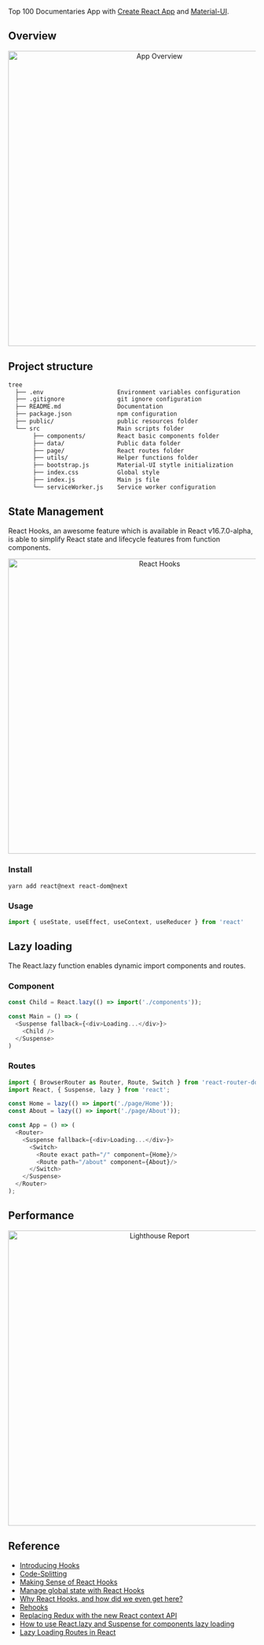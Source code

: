 Top 100 Documentaries App with [Create React App](https://github.com/facebook/create-react-app) and [Material-UI](https://material-ui.com/).

## Overview

<p align='center'>
<img src='https://github.com/ValleyZw/tree/blob/master/static/Tree.jpeg' width='600' alt='App Overview'>
</p>

## Project structure

```bash
tree
  ├── .env                     Environment variables configuration
  ├── .gitignore               git ignore configuration
  ├── README.md                Documentation
  ├── package.json             npm configuration
  ├── public/                  public resources folder
  └── src                      Main scripts folder
       ├── components/         React basic components folder
       ├── data/               Public data folder
       ├── page/               React routes folder
       ├── utils/              Helper functions folder
       ├── bootstrap.js        Material-UI stytle initialization
       ├── index.css           Global style
       ├── index.js            Main js file
       └── serviceWorker.js    Service worker configuration
```

## State Management

React Hooks, an awesome feature which is available in React v16.7.0-alpha,
is able to simplify React state and lifecycle features from function components.

<p align='center'>
<img src='https://github.com/ValleyZw/tree/blob/master/static/Hooks.png' width='600' alt='React Hooks'>
</p>

### Install

```npm
yarn add react@next react-dom@next
```

### Usage

```javascript
import { useState, useEffect, useContext, useReducer } from 'react'
```

## Lazy loading

The React.lazy function enables dynamic import components and routes.

### Component

```javascript
const Child = React.lazy(() => import('./components'));

const Main = () => (
  <Suspense fallback={<div>Loading...</div>}>
    <Child />
  </Suspense>
)
```

### Routes

```javascript
import { BrowserRouter as Router, Route, Switch } from 'react-router-dom';
import React, { Suspense, lazy } from 'react';

const Home = lazy(() => import('./page/Home'));
const About = lazy(() => import('./page/About'));

const App = () => (
  <Router>
    <Suspense fallback={<div>Loading...</div>}>
      <Switch>
        <Route exact path="/" component={Home}/>
        <Route path="/about" component={About}/>
      </Switch>
    </Suspense>
  </Router>
);
```

## Performance

<p align='center'>
<img src='https://github.com/ValleyZw/tree/blob/master/static/Audits.png' width='600' alt='Lighthouse Report'>
</p>

## Reference

- [Introducing Hooks](https://reactjs.org/docs/hooks-intro.html)
- [Code-Splitting](https://reactjs.org/docs/code-splitting.html)
- [Making Sense of React Hooks](https://medium.com/@dan_abramov/making-sense-of-react-hooks-fdbde8803889)
- [Manage global state with React Hooks](https://medium.com/@Charles_Stover/manage-global-state-with-react-hooks-6065041b55b4)
- [Why React Hooks, and how did we even get here?](https://medium.freecodecamp.org/why-react-hooks-and-how-did-we-even-get-here-aa5ed5dc96af)
- [Rehooks](https://rehooks.com/)
- [Replacing Redux with the new React context API](https://medium.freecodecamp.org/replacing-redux-with-the-new-react-context-api-8f5d01a00e8c)
- [How to use React.lazy and Suspense for components lazy loading](https://medium.freecodecamp.org/how-to-use-react-lazy-and-suspense-for-components-lazy-loading-8d420ecac58)
- [Lazy Loading Routes in React](https://scotch.io/tutorials/lazy-loading-routes-in-react)